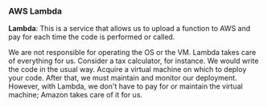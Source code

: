 ### AWS Lambda

**Lambda**: This is a service that allows us to upload a function to AWS and pay for each time the code is performed or called.

We are not responsible for operating the OS or the VM. Lambda takes care of everything for us. Consider a tax calculator, for instance. We would write the code in the usual way. Acquire a virtual machine on which to deploy your code. After that, we must maintain and monitor our deployment. However, with Lambda, we don't have to pay for or maintain the virtual machine; Amazon takes care of it for us.
